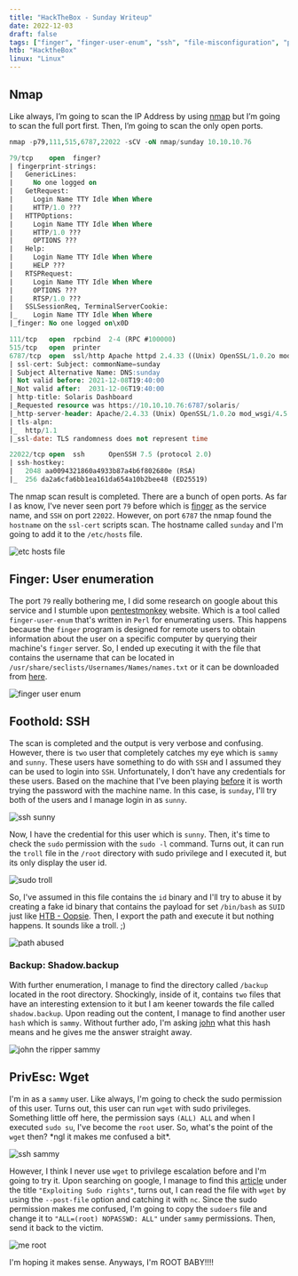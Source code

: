 ```yaml
---
title: "HackTheBox - Sunday Writeup"
date: 2022-12-03
draft: false
tags: ["finger", "finger-user-enum", "ssh", "file-misconfiguration", "path-abused", "john", "privesc-wget"]
htb: "HacktheBox"
linux: "Linux"
---
```


## Nmap
Like always, I’m going to scan the IP Address by using [nmap](https://nmap.org/) but I’m going to scan the full port first. Then, I’m going to scan the only open ports.

```sql
nmap -p79,111,515,6787,22022 -sCV -oN nmap/sunday 10.10.10.76

79/tcp    open  finger?
| fingerprint-strings: 
|   GenericLines: 
|     No one logged on
|   GetRequest: 
|     Login Name TTY Idle When Where
|     HTTP/1.0 ???
|   HTTPOptions: 
|     Login Name TTY Idle When Where
|     HTTP/1.0 ???
|     OPTIONS ???
|   Help: 
|     Login Name TTY Idle When Where
|     HELP ???
|   RTSPRequest: 
|     Login Name TTY Idle When Where
|     OPTIONS ???
|     RTSP/1.0 ???
|   SSLSessionReq, TerminalServerCookie: 
|_    Login Name TTY Idle When Where
|_finger: No one logged on\x0D

111/tcp   open  rpcbind  2-4 (RPC #100000)
515/tcp   open  printer
6787/tcp  open  ssl/http Apache httpd 2.4.33 ((Unix) OpenSSL/1.0.2o mod_wsgi/4.5.1 Python/2.7.14)
| ssl-cert: Subject: commonName=sunday
| Subject Alternative Name: DNS:sunday
| Not valid before: 2021-12-08T19:40:00
|_Not valid after:  2031-12-06T19:40:00
| http-title: Solaris Dashboard
|_Requested resource was https://10.10.10.76:6787/solaris/
|_http-server-header: Apache/2.4.33 (Unix) OpenSSL/1.0.2o mod_wsgi/4.5.1 Python/2.7.14
| tls-alpn: 
|_  http/1.1
|_ssl-date: TLS randomness does not represent time

22022/tcp open  ssh      OpenSSH 7.5 (protocol 2.0)
| ssh-hostkey: 
|   2048 aa0094321860a4933b87a4b6f802680e (RSA)
|_  256 da2a6cfa6bb1ea161da654a10b2bee48 (ED25519)
```

The nmap scan result is completed. There are a bunch of open ports. As far I as know, I've never seen port `79` before which is [finger](https://www.grc.com/port_79.htm) as the service name, and `SSH` on port `22022`. However, on port `6787` the nmap found the `hostname` on the `ssl-cert` scripts scan. The hostname called `sunday` and I'm going to add it to the `/etc/hosts` file. 

![etc hosts file](etc-hosts.png)

## Finger: User enumeration
The port `79` really bothering me, I did some research on google about this service and I stumble upon [pentestmonkey](https://pentestmonkey.net/tools/user-enumeration/finger-user-enum) website. Which is a tool called `finger-user-enum` that's written in `Perl` for enumerating users. This happens because the `finger` program is designed for remote users to obtain information about the user on a specific computer by querying their machine's `finger` server. So, I ended up executing it with the file that contains the username that can be located in `/usr/share/seclists/Usernames/Names/names.txt` or it can be downloaded from [here](https://raw.githubusercontent.com/danielmiessler/SecLists/master/Usernames/Names/names.txt).

![finger user enum](run-finger-user-enum.png)

## Foothold: SSH
The scan is completed and the output is very verbose and confusing. However, there is `two` user that completely catches my eye which is `sammy` and `sunny`. These users have something to do with `SSH` and I assumed they can be used to login into `SSH`. Unfortunately, I don't have any credentials for these users.  Based on the machine that I've been playing [before](https://shafiqaiman.com/hackthebox-nibbles-writeup/) it is worth trying the password with the machine name. In this case, is `sunday`, I'll try both of the users and I manage login in as `sunny`.

![ssh sunny](ssh-sunny.png)

Now, I have the credential for this user which is `sunny`. Then, it's time to check the `sudo` permission with the `sudo -l` command. Turns out, it can run the `troll` file in the `/root` directory with sudo privilege and I executed it, but its only display the user id. 

![sudo troll](run-sudo-troll.png)

So, I've assumed in this file contains the `id` binary and I'll try to abuse it by creating a fake id binary that contains the payload for set `/bin/bash` as `SUID` just like [HTB - Oopsie](https://shafiqaiman.com/hackthebox-oopsie-writeup/#relative-path-abused). Then, I export the path and execute it but nothing happens. It sounds like a troll. ;)

![path abused](path-abused-with-id.png)

### Backup: Shadow.backup
With further enumeration, I manage to find the directory called `/backup` located in the root directory. Shockingly, inside of it, contains `two` files that have an interesting extension to it but I am keener towards the file called `shadow.backup`. Upon reading out the content, I manage to find another user `hash` which is `sammy`. Without further ado, I'm asking [john](https://www.openwall.com/john/) what this hash means and he gives me the answer straight away.

![john the ripper sammy](john-sammy.png)

## PrivEsc: Wget
I'm in as a `sammy` user. Like always, I'm going to check the sudo permission of this user. Turns out, this user can run `wget`  with sudo privileges. Something little off here, the permission says `(ALL) ALL` and when I executed `sudo su`, I've become the `root` user. So, what's the point of the `wget` then? \*ngl it makes me confused a bit*\. 

![ssh sammy](ssh-sammy.png)

However, I think I never use `wget` to privilege escalation before and I'm going to try it. Upon searching on google, I manage to find this [article](https://www.hackingarticles.in/linux-for-pentester-wget-privilege-escalation/) under the title `"Exploiting Sudo rights"`, turns out, I can read the file with `wget` by using the `--post-file` option and catching it with `nc`. Since the sudo permission makes me confused, I'm going to copy the `sudoers` file and change it to `"ALL=(root) NOPASSWD: ALL"` under `sammy` permissions. Then, send it back to the victim.

![me root](me-root.png)

I'm hoping it makes sense. Anyways, I'm ROOT BABY!!!!